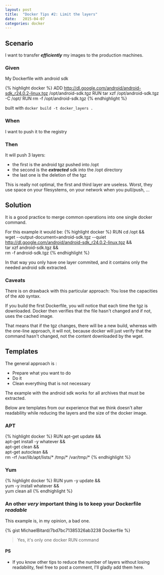 ```yaml
---
layout: post
title:  "Docker Tips #2: Limit the layers"
date:   2015-04-07
categories: docker
---
```


## Scenario

I want to transfer ***efficiently*** my images to the production machines.

### Given
My Dockerfile with android sdk

{% highlight docker %}
ADD http://dl.google.com/android/android-sdk_r24.0.2-linux.tgz /opt/android-sdk.tgz
RUN tar xzf /opt/android-sdk.tgz -C /opt/
RUN rm -f /opt/android-sdk.tgz
{% endhighlight %}

built with ```docker build -t docker_layers .```

### When
I want to push it to the registry

### Then

It will push 3 layers: 

* the first is the android tgz pushed into /opt
* the second is the ***extracted*** sdk into the /opt directory
* the last one is the deletion of the tgz

This is really not optimal, the first and third layer are useless. Worst, they use space on your filesystems, on your network when you pull/push, ...

## Solution

It is a good practice to merge common operations into one single docker command.

For this example it would be:
{% highlight docker %}
RUN cd /opt && \
    wget --output-document=android-sdk.tgz --quiet http://dl.google.com/android/android-sdk_r24.0.2-linux.tgz && \
    tar xzf android-sdk.tgz && \
    rm -f android-sdk.tgz
{% endhighlight %}

In that way you only have one layer commited, and it contains only the needed android sdk extracted.

### Caveats

There is on drawback with this particular approach: You lose the capacities of the ```ADD``` syntax.

If you build the first Dockerfile, you will notice that each time the tgz is downloaded. Docker then verifies that the file hasn't changed and if not, uses the cached image.

That means that if the tgz changes, there will be a new build, whereas with the one-line approach, it will not, because docker will just verify that the command hasn't changed, not the content downloaded by the wget.


## Templates

The general approach is : 

* Prepare what you want to do
* Do it
* Clean everything that is not necessary


The example with the android sdk works for all archives that must be extracted.

Below are templates from our experience that we think doesn't alter readability while reducing the layers and the size of the docker image.

### APT 
{% highlight docker %}
RUN apt-get update &&  \
    apt-get install -y whatever && \
    apt-get clean && \
    apt-get autoclean && \
    rm -rf /var/lib/apt/lists/* /tmp/* /var/tmp/*
{% endhighlight %}


### Yum
{% highlight docker %}
RUN yum -y update && \
    yum -y install whatever && \
    yum clean all
{% endhighlight %}

### An other ***very*** important thing is to keep your Dockerfile ***readable***

This example is, in my opinion, a bad one.

{% gist MichaelBitard/7bd7bc71385326ab3238 Dockerfile %}

> Yes, it's only one docker RUN command	


#### PS

* If you know other tips to reduce the number of layers without losing readability, feel free to post a comment, I'll gladly add them here.
